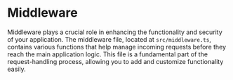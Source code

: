 # Middleware 

Middleware plays a crucial role in enhancing the functionality and security of your application.
The middleware file, located at `src/middleware.ts`, contains various functions that help manage incoming requests before they reach the main application logic.
This file is a fundamental part of the request-handling process, allowing you to add and customize functionality easily.
